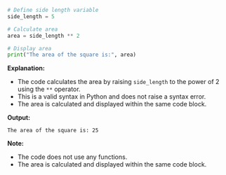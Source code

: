 ```python
# Define side length variable
side_length = 5

# Calculate area
area = side_length ** 2

# Display area
print("The area of the square is:", area)
```

**Explanation:**

* The code calculates the area by raising `side_length` to the power of 2 using the `**` operator.
* This is a valid syntax in Python and does not raise a syntax error.
* The area is calculated and displayed within the same code block.

**Output:**

```
The area of the square is: 25
```

**Note:**

* The code does not use any functions.
* The area is calculated and displayed within the same code block.